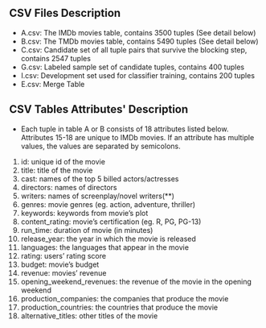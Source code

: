 ## CSV Files Description
- A.csv: The IMDb movies table, contains 3500 tuples (See detail below)
- B.csv: The TMDb movies table, contains 5490 tuples (See detail below)
- C.csv: Candidate set of all tuple pairs that survive the blocking step, contains 2547 tuples
- G.csv: Labeled sample set of candidate tuples, contains 400 tuples
- I.csv: Development set used for classifier training, contains 200 tuples
- E.csv: Merge Table
## CSV Tables Attributes' Description
- Each tuple in table A or B consists of 18 attributes listed below. Attributes 15-18 are unique to IMDb movies. If an attribute has multiple values, the values are separated by semicolons.
1. id: unique id of the movie
2. title: title of the movie
3. cast:	names of the top 5 billed actors/actresses
4. directors: names of directors
5. writers: names of screenplay/novel writers(**)
6. genres:	movie genres (eg. action, adventure, thriller)
7. keywords:	keywords from movie’s plot
8. content_rating:	movie’s certification (eg. R, PG, PG-13)
9. run_time: duration of movie (in minutes)
10. release_year:	the year in which the movie is released
11. languages: the languages that appear in the movie
12. rating:	users’ rating score
13. budget:	movie’s budget
14. revenue: movies’ revenue
15. opening_weekend_revenues: the revenue of the movie in the opening weekend
16. production_companies: the companies that produce the movie
17. production_countries:	the countries that produce the movie
18. alternative_titles:	other titles of the movie


